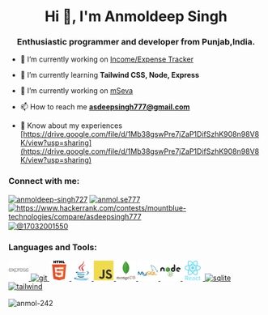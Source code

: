 <h1 align="center">Hi 👋, I'm Anmoldeep Singh</h1>
<h3 align="center">Enthusiastic programmer and developer from Punjab,India.</h3>


- 🔭 I’m currently working on [Income/Expense Tracker](https://github.com/anmol-242/income-expense-tracker)

- 🌱 I’m currently learning **Tailwind CSS, Node, Express**

- 👯 I’m currently working on [mSeva](https://github.com/pmidc-digit/frontend)

- 📫 How to reach me **asdeepsingh777@gmail.com**

- 📄 Know about my experiences [https://drive.google.com/file/d/1Mb38gswPre7jZaP1DifSzhK908n98V8K/view?usp=sharing](https://drive.google.com/file/d/1Mb38gswPre7jZaP1DifSzhK908n98V8K/view?usp=sharing)

<h3 align="left">Connect with me:</h3>
<p align="left">
<a href="https://linkedin.com/in/anmoldeep-singh727" target="blank"><img align="center" src="https://raw.githubusercontent.com/rahuldkjain/github-profile-readme-generator/master/src/images/icons/Social/linked-in-alt.svg" alt="anmoldeep-singh727" height="30" width="40" /></a>
<a href="https://instagram.com/anmol.se777" target="blank"><img align="center" src="https://raw.githubusercontent.com/rahuldkjain/github-profile-readme-generator/master/src/images/icons/Social/instagram.svg" alt="anmol.se777" height="30" width="40" /></a>
<a href="https://www.hackerrank.com/https://www.hackerrank.com/contests/mountblue-technologies/compare/asdeepsingh777" target="blank"><img align="center" src="https://raw.githubusercontent.com/rahuldkjain/github-profile-readme-generator/master/src/images/icons/Social/hackerrank.svg" alt="https://www.hackerrank.com/contests/mountblue-technologies/compare/asdeepsingh777" height="30" width="40" /></a>
<a href="https://www.hackerearth.com/@17032001550" target="blank"><img align="center" src="https://raw.githubusercontent.com/rahuldkjain/github-profile-readme-generator/master/src/images/icons/Social/hackerearth.svg" alt="@17032001550" height="30" width="40" /></a>
</p>

<h3 align="left">Languages and Tools:</h3>
<p align="left"> <a href="https://expressjs.com" target="_blank" rel="noreferrer"> <img src="https://raw.githubusercontent.com/devicons/devicon/master/icons/express/express-original-wordmark.svg" alt="express" width="40" height="40"/> </a> <a href="https://git-scm.com/" target="_blank" rel="noreferrer"> <img src="https://www.vectorlogo.zone/logos/git-scm/git-scm-icon.svg" alt="git" width="40" height="40"/> </a> <a href="https://www.w3.org/html/" target="_blank" rel="noreferrer"> <img src="https://raw.githubusercontent.com/devicons/devicon/master/icons/html5/html5-original-wordmark.svg" alt="html5" width="40" height="40"/> </a> <a href="https://www.java.com" target="_blank" rel="noreferrer"> <img src="https://raw.githubusercontent.com/devicons/devicon/master/icons/java/java-original.svg" alt="java" width="40" height="40"/> </a> <a href="https://developer.mozilla.org/en-US/docs/Web/JavaScript" target="_blank" rel="noreferrer"> <img src="https://raw.githubusercontent.com/devicons/devicon/master/icons/javascript/javascript-original.svg" alt="javascript" width="40" height="40"/> </a> <a href="https://www.mongodb.com/" target="_blank" rel="noreferrer"> <img src="https://raw.githubusercontent.com/devicons/devicon/master/icons/mongodb/mongodb-original-wordmark.svg" alt="mongodb" width="40" height="40"/> </a> <a href="https://www.mysql.com/" target="_blank" rel="noreferrer"> <img src="https://raw.githubusercontent.com/devicons/devicon/master/icons/mysql/mysql-original-wordmark.svg" alt="mysql" width="40" height="40"/> </a> <a href="https://nodejs.org" target="_blank" rel="noreferrer"> <img src="https://raw.githubusercontent.com/devicons/devicon/master/icons/nodejs/nodejs-original-wordmark.svg" alt="nodejs" width="40" height="40"/> </a> <a href="https://reactjs.org/" target="_blank" rel="noreferrer"> <img src="https://raw.githubusercontent.com/devicons/devicon/master/icons/react/react-original-wordmark.svg" alt="react" width="40" height="40"/> </a> <a href="https://www.sqlite.org/" target="_blank" rel="noreferrer"> <img src="https://www.vectorlogo.zone/logos/sqlite/sqlite-icon.svg" alt="sqlite" width="40" height="40"/> </a> <a href="https://tailwindcss.com/" target="_blank" rel="noreferrer"> <img src="https://www.vectorlogo.zone/logos/tailwindcss/tailwindcss-icon.svg" alt="tailwind" width="40" height="40"/> </a> </p>

<p><img align="center" src="https://github-readme-stats.vercel.app/api/top-langs?username=anmol-242&show_icons=true&locale=en&layout=compact" alt="anmol-242" /></p>
